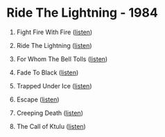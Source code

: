 # Ride The Lightning - 1984

1. Fight Fire With Fire ([listen](https://www.youtube.com/watch?v=xjlgUx7_aN0))

2. Ride The Lightning ([listen](https://www.youtube.com/watch?v=YT516h7QwA4))

3. For Whom The Bell Tolls ([listen](https://www.youtube.com/watch?v=eeqGuaAl6Ic))

4. Fade To Black ([listen](https://www.youtube.com/watch?v=WEQnzs8wl6E))

5. Trapped Under Ice ([listen](https://www.youtube.com/watch?v=455-CIgc7co))

6. Escape ([listen](https://www.youtube.com/watch?v=gnQfgDP2byE))

7. Creeping Death ([listen](https://www.youtube.com/watch?v=UO_84C3fpuI))

8. The Call of Ktulu ([listen](https://www.youtube.com/watch?v=t1RTgznup5c))
